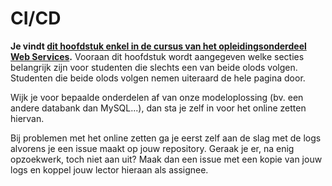 # CI/CD

**Je vindt [dit hoofdstuk enkel in de cursus van het opleidingsonderdeel Web Services](https://HOGENT-frontendweb.github.io/webservices-cursus/#/./10-cicd/index).** Vooraan dit hoofdstuk wordt aangegeven welke secties belangrijk zijn voor studenten die slechts een van beide olods volgen. Studenten die beide olods volgen nemen uiteraard de hele pagina door.

Wijk je voor bepaalde onderdelen af van onze modeloplossing (bv. een andere databank dan MySQL...), dan sta je zelf in voor het online zetten hiervan.

Bij problemen met het online zetten ga je eerst zelf aan de slag met de logs alvorens je een issue maakt op jouw repository. Geraak je er, na enig opzoekwerk, toch niet aan uit? Maak dan een issue met een kopie van jouw logs en koppel jouw lector hieraan als assignee.
